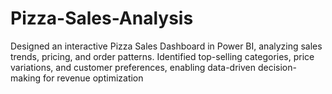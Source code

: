 # Pizza-Sales-Analysis
Designed an interactive Pizza Sales Dashboard in Power BI, analyzing sales trends, pricing, and order patterns. Identified top-selling categories, price variations, and customer preferences, enabling data-driven decision-making for revenue optimization
